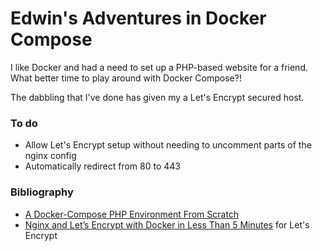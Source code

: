 # Edwin's Adventures in Docker Compose

I like Docker and had a need to set up a PHP-based website for a friend. What better time to play around with Docker Compose?!

The dabbling that I've done has given my a Let's Encrypt secured host.

### To do

* Allow Let's Encrypt setup without needing to uncomment parts of the nginx config
* Automatically redirect from 80 to 443

### Bibliography

* [A Docker-Compose PHP Environment From Scratch](https://x-team.com/blog/docker-compose-php-environment-from-scratch/)
* [Nginx and Let’s Encrypt with Docker in Less Than 5 Minutes](https://medium.com/@pentacent/nginx-and-lets-encrypt-with-docker-in-less-than-5-minutes-b4b8a60d3a71) for Let's Encrypt

